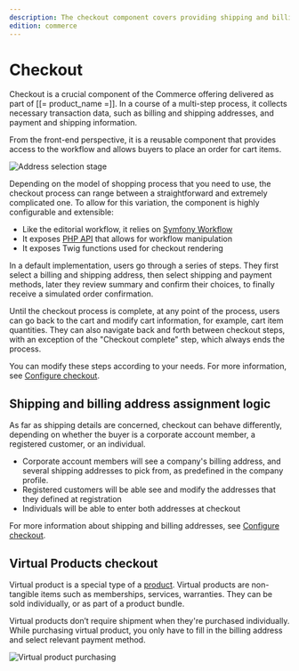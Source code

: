 ```yaml
---
description: The checkout component covers providing shipping and billing addresses, and selecting payment and shipping methods.
edition: commerce
---
```


# Checkout

Checkout is a crucial component of the Commerce offering delivered as part 
of [[= product_name =]].
In a course of a multi-step process, it collects necessary transaction data, such 
as billing and shipping addresses, and payment and shipping information.

From the front-end perspective, it is a reusable component that provides access 
to the workflow and allows buyers to place an order for cart items.

![Address selection stage](checkout.png "Checkout stages")

Depending on the model of shopping process that you need to use, the checkout 
process can range between a straightforward and extremely complicated one. 
To allow for this variation, the component is highly configurable and extensible:

- Like the editorial workflow, it relies on [Symfony Workflow](http://symfony.com/doc/5.4/components/workflow.html) 
- It exposes [PHP API](checkout_api.md) that allows for workflow manipulation
- It exposes Twig functions used for checkout rendering

In a default implementation, users go through a series of steps.
They first select a billing and shipping address, then select shipping and payment 
methods, later they review summary and confirm their choices, to finally receive 
a simulated order confirmation.

Until the checkout process is complete, at any point of the process, users can 
go back to the cart and modify cart information, for example, cart item quantities.
They can also navigate back and forth between checkout steps, with an exception 
of the "Checkout complete" step, which always ends the process.

You can modify these steps according to your needs.
For more information, see [Configure checkout](configure_checkout.md).

## Shipping and billing address assignment logic 

As far as shipping details are concerned, checkout can behave differently, depending 
on whether the buyer is a corporate account member, a registered customer, or 
an individual.

- Corporate account members will see a company's billing address, and several shipping addresses to pick from, as predefined in the company profile.
- Registered customers will be able see and modify the addresses that they defined at registration
- Individuals will be able to enter both addresses at checkout

For more information about shipping and billing addresses, see [Configure checkout](configure_checkout.md#shipping-and-billing-address-field-format-configuration).

## Virtual Products checkout

Virtual product is a special type of a [product](products.md). Virtual products are non-tangible items such as memberships, services, warranties. 
They can be sold individually, or as part of a product bundle.

Virtual products don’t require shipment when they're purchased individually.
While purchasing virtual product, you only have to fill in the billing address and select relevant payment method. 

![`Virtual product purchasing`](virtual_product_purchase.png "Virtual product purchasing")

